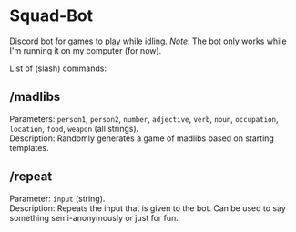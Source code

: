 # Squad-Bot
Discord bot for games to play while idling. *Note*: The bot only works while I'm running it on my computer (for now).

List of (slash) commands:

## /madlibs
Parameters: `person1`, `person2`, `number`, `adjective`, `verb`, `noun`, `occupation`, `location`, `food`, `weapon` (all strings). <br />
Description: Randomly generates a game of madlibs based on starting templates.

## /repeat
Parameter: `input` (string). <br />
Description: Repeats the input that is given to the bot. Can be used to say something semi-anonymously or just for fun.
